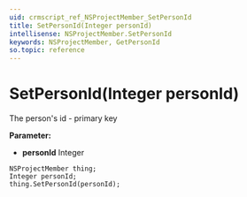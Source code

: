 ```yaml
---
uid: crmscript_ref_NSProjectMember_SetPersonId
title: SetPersonId(Integer personId)
intellisense: NSProjectMember.SetPersonId
keywords: NSProjectMember, GetPersonId
so.topic: reference
---
```


# SetPersonId(Integer personId)

The person's id - primary key

**Parameter:** 
 - **personId** Integer

```crmscript
NSProjectMember thing;
Integer personId;
thing.SetPersonId(personId);
```

